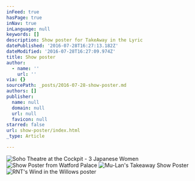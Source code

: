 ```yaml
---
inFeed: true
hasPage: true
inNav: true
inLanguage: null
keywords: []
description: Show poster for TakeAway in the Lyric
datePublished: '2016-07-28T16:27:13.182Z'
dateModified: '2016-07-28T16:27:09.974Z'
title: Show poster
author:
  - name: ''
    url: ''
via: {}
sourcePath: _posts/2016-07-28-show-poster.md
authors: []
publisher:
  name: null
  domain: null
  url: null
  favicon: null
starred: false
url: show-poster/index.html
_type: Article

---
```

![Soho Theatre at the Cockpit - 3 Japanese Women](https://the-grid-user-content.s3-us-west-2.amazonaws.com/ae146d0e-140c-4b56-bdd6-6e25d26415d6.jpg)
![Show Poster from Watford Palace](https://the-grid-user-content.s3-us-west-2.amazonaws.com/da6f4fba-67f4-4a49-9378-6206ca1bba56.jpg)
![Mu-Lan's Takeaway Show Poster](https://the-grid-user-content.s3-us-west-2.amazonaws.com/26f2d3b4-d1b3-4448-86e3-32fa9afbae5b.jpg)
![RNT's Wind in the Willows poster](https://the-grid-user-content.s3-us-west-2.amazonaws.com/eea6422c-dbab-4d34-9362-290f19cb090b.jpg)